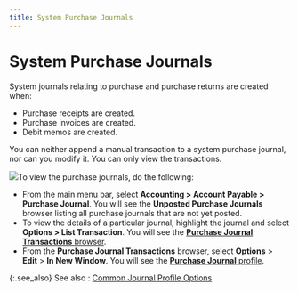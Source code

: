 ```yaml
---
title: System Purchase Journals
---
```


# System Purchase Journals 


System journals relating to purchase and purchase returns are created  when:

- Purchase receipts  are created.
- Purchase invoices  are created.
- Debit memos  are created.



You can neither append a manual transaction to a system purchase journal,  nor can you modify it. You can only view the transactions.


![]({{site.acc_baseurl}}/img/steps.gif)To view the purchase journals, do the following:

- From the main  menu bar, select **Accounting &gt; Account 
 Payable &gt; Purchase Journal**. You will see the **Unposted 
 Purchase Journals** browser listing all purchase journals that are  not yet posted.
- To view the  details of a particular journal, highlight the journal and select **Options &gt; List Transaction**. You will  see the [**Purchase Journal Transactions** browser]({{site.acc_baseurl}}/misc/the_purchase_journal_transactions_browser.html).
- From the **Purchase Journal Transactions** browser,  select **Options** > **Edit**  > **In New Window**. You will see  the [**Purchase 
 Journal** profile]({{site.acc_baseurl}}/purchasing/purchasing-through-documents/system-purchase-journals/system_purchase_journal_profile_-_general.html).



{:.see_also}
See also
: [Common  Journal Profile Options]({{site.acc_baseurl}}/purchasing/purchasing-through-documents/system-purchase-journals/common_journal_profile_options.html)
